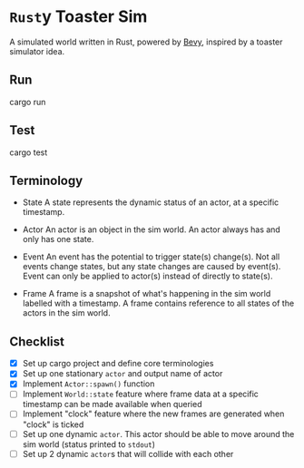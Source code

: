 # `Rust`y Toaster Sim
A simulated world written in Rust, powered by [Bevy](https://bevyengine.org/), inspired by a toaster simulator idea.

## Run
cargo run

## Test
cargo test

## Terminology
- State
A state represents the dynamic status of an actor, at a specific timestamp.
- Actor
An actor is an object in the sim world. An actor always has and only has one state.

- Event
An event has the potential to trigger state(s) change(s). Not all events change states, but any state changes are caused by event(s). Event can only be applied to actor(s) instead of directly to state(s).

- Frame
A frame is a snapshot of what's happening in the sim world labelled with a timestamp. A frame contains reference to all states of the actors in the sim world.

## Checklist
- [x] Set up cargo project and define core terminologies
- [x] Set up one stationary `actor` and output name of actor
- [x] Implement `Actor::spawn()` function
- [ ] Implement `World::state` feature where frame data at a specific timestamp can be made available when queried
- [ ] Implement "clock" feature where the new frames are generated when "clock" is ticked
- [ ] Set up one dynamic `actor`. This actor should be able to move around the sim world (status printed to `stdout`)
- [ ] Set up 2 dynamic `actor`s that will collide with each other